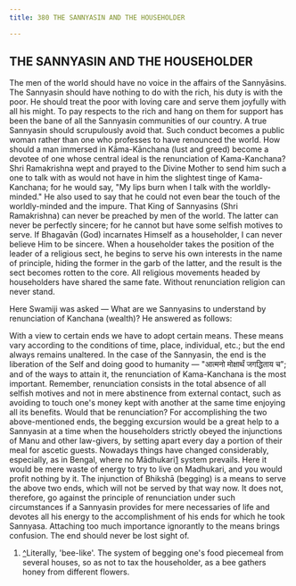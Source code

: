 ```yaml
---
title: 380 THE SANNYASIN AND THE HOUSEHOLDER

---
```

  

## THE SANNYASIN AND THE HOUSEHOLDER

The men of the world should have no voice in the affairs of the
Sannyāsins. The Sannyasin should have nothing to do with the rich, his
duty is with the poor. He should treat the poor with loving care and
serve them joyfully with all his might. To pay respects to the rich and
hang on them for support has been the bane of all the Sannyasin
communities of our country. A true Sannyasin should scrupulously avoid
that. Such conduct becomes a public woman rather than one who professes
to have renounced the world. How should a man immersed in Kāma-Kānchana
(lust and greed) become a devotee of one whose central ideal is the
renunciation of Kama-Kanchana? Shri Ramakrishna wept and prayed to the
Divine Mother to send him such a one to talk with as would not have in
him the slightest tinge of Kama-Kanchana; for he would say, "My lips
burn when I talk with the worldly-minded." He also used to say that he
could not even bear the touch of the worldly-minded and the impure. That
King of Sannyasins (Shri Ramakrishna) can never be preached by men of
the world. The latter can never be perfectly sincere; for he cannot but
have some selfish motives to serve. If Bhagavān (God) incarnates Himself
as a householder, I can never believe Him to be sincere. When a
householder takes the position of the leader of a religious sect, he
begins to serve his own interests in the name of principle, hiding the
former in the garb of the latter, and the result is the sect becomes
rotten to the core. All religious movements headed by householders have
shared the same fate. Without renunciation religion can never stand.

Here Swamiji was asked — What are we Sannyasins to understand by
renunciation of Kanchana (wealth)? He answered as follows:

With a view to certain ends we have to adopt certain means. These means
vary according to the conditions of time, place, individual, etc.; but
the end always remains unaltered. In the case of the Sannyasin, the end
is the liberation of the Self and doing good to humanity — "आत्मनो
मोक्षार्थं जगद्धिताय च"; and of the ways to attain it, the renunciation
of Kama-Kanchana is the most important. Remember, renunciation consists
in the total absence of all selfish motives and not in mere abstinence
from external contact, such as avoiding to touch one's money kept with
another at the same time enjoying all its benefits. Would that be
renunciation? For accomplishing the two above-mentioned ends, the
begging excursion would be a great help to a Sannyasin at a time when
the householders strictly obeyed the injunctions of Manu and other
law-givers, by setting apart every day a portion of their meal for
ascetic guests. Nowadays things have changed considerably, especially,
as in Bengal, where no Mādhukari[1](#fn1) system prevails. Here it would
be mere waste of energy to try to live on Madhukari, and you would
profit nothing by it. The injunction of Bhikshā (begging) is a means to
serve the above two ends, which will not be served by that way now. It
does not, therefore, go against the principle of renunciation under such
circumstances if a Sannyasin provides for mere necessaries of life and
devotes all his energy to the accomplishment of his ends for which he
took Sannyasa. Attaching too much importance ignorantly to the means
brings confusion. The end should never be lost sight of.

1.  [^](#txt1)Literally, 'bee-like'. The system of begging one's food
    piecemeal from several houses, so as not to tax the householder, as
    a bee gathers honey from different flowers.